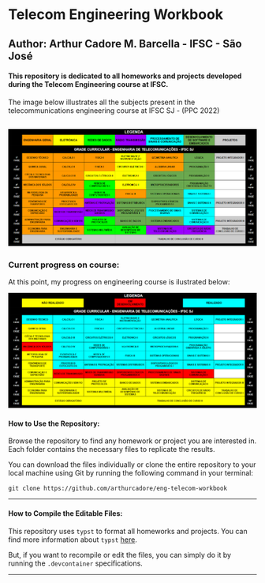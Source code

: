 # Telecom Engineering Workbook
## Author: Arthur Cadore M. Barcella - IFSC - São José

#### This repository is dedicated to all homeworks and projects developed during the Telecom Engineering course at IFSC. 

The image below illustrates all the subjects present in the telecommunications engineering course at IFSC SJ - (PPC 2022)

![main](./pictures/main.png)
---

### Current progress on course: 

At this point, my progress on engineering course is ilustrated below: 

![progress](./pictures/progress.png)

#### How to Use the Repository:

Browse the repository to find any homework or project you are interested in. Each folder contains the necessary files to replicate the results. 

You can download the files individually or clone the entire repository to your local machine using Git by running the following command in your terminal:

```
git clone https://github.com/arthurcadore/eng-telecom-workbook
```
---

#### How to Compile the Editable Files:

This repository uses `typst` to format all homeworks and projects. You can find more information about `typst` [here](https://github.com/typst/typst). 

But, if you want to recompile or edit the files, you can simply do it by running the `.devcontainer` specifications. 

---
